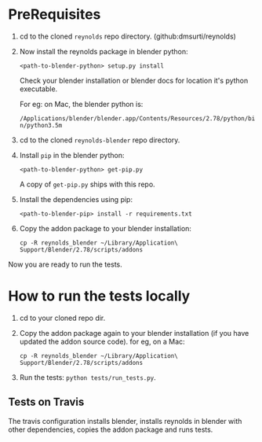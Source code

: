 PreRequisites
===

1. cd to the cloned `reynolds` repo directory. (github:dmsurti/reynolds)

2. Now install the reynolds package in blender python:

   ```
   <path-to-blender-python> setup.py install
   ```                         

   Check your blender installation or blender docs for location it's python
   executable.

   For eg: on Mac, the blender python is:

   `/Applications/blender/blender.app/Contents/Resources/2.78/python/bin/python3.5m`


3. cd to the cloned `reynolds-blender` repo directory.

4. Install `pip` in the blender python:

   ```
   <path-to-blender-python> get-pip.py
   ```                         

   A copy of `get-pip.py` ships with this repo.

5. Install the dependencies using pip:

   ```
   <path-to-blender-pip> install -r requirements.txt
   ```
   
6. Copy the addon package to your blender installation:

   ```
   cp -R reynolds_blender ~/Library/Application\ Support/Blender/2.78/scripts/addons
   ```

Now you are ready to run the tests.

How to run the tests locally
===

1. cd to your cloned repo dir.

2. Copy the addon package again to your blender installation (if you have
   updated the addon source code). for eg, on a Mac:

   ```
   cp -R reynolds_blender ~/Library/Application\ Support/Blender/2.78/scripts/addons
   ```

3. Run the tests: `python tests/run_tests.py`.


Tests on Travis
---

The travis configuration installs blender, installs reynolds in blender with
other dependencies, copies the addon package and runs tests.
 
